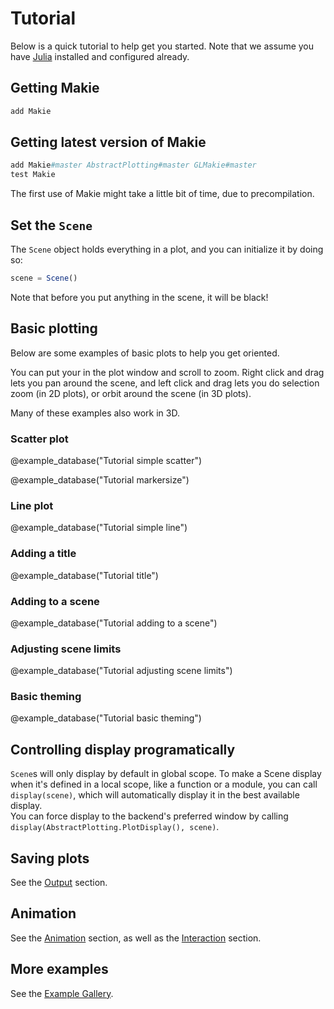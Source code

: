 # Tutorial

Below is a quick tutorial to help get you started. Note that we assume you have [Julia](https://julialang.org/) installed and configured already.

## Getting Makie

```julia
add Makie
```

## Getting latest version of Makie

```Julia
add Makie#master AbstractPlotting#master GLMakie#master
test Makie
```

The first use of Makie might take a little bit of time, due to precompilation.

## Set the `Scene`

The `Scene` object holds everything in a plot, and you can initialize it by doing so:

```julia
scene = Scene()
```

Note that before you put anything in the scene, it will be black!

## Basic plotting

Below are some examples of basic plots to help you get oriented.

You can put your in the plot window and scroll to zoom. Right click and drag lets you pan around the scene, and left click and drag lets you do selection zoom (in 2D plots), or orbit around the scene (in 3D plots).

Many of these examples also work in 3D.

### Scatter plot

@example_database("Tutorial simple scatter")

@example_database("Tutorial markersize")

### Line plot

@example_database("Tutorial simple line")

### Adding a title

@example_database("Tutorial title")

### Adding to a scene

@example_database("Tutorial adding to a scene")

### Adjusting scene limits

@example_database("Tutorial adjusting scene limits")

### Basic theming

@example_database("Tutorial basic theming")

## Controlling display programatically

`Scene`s will only display by default in global scope.  To make a Scene display when it's defined in a local scope,
like a function or a module, you can call `display(scene)`, which will automatically display it in the best available
display.  
You can force display to the backend's preferred window by calling `display(AbstractPlotting.PlotDisplay(), scene)`.

## Saving plots

See the [Output](@ref) section.

## Animation

See the [Animation](@ref) section, as well as the [Interaction](@ref) section.

## More examples

See the [Example Gallery](https://simondanisch.github.io/ReferenceImages/gallery/index.html).
